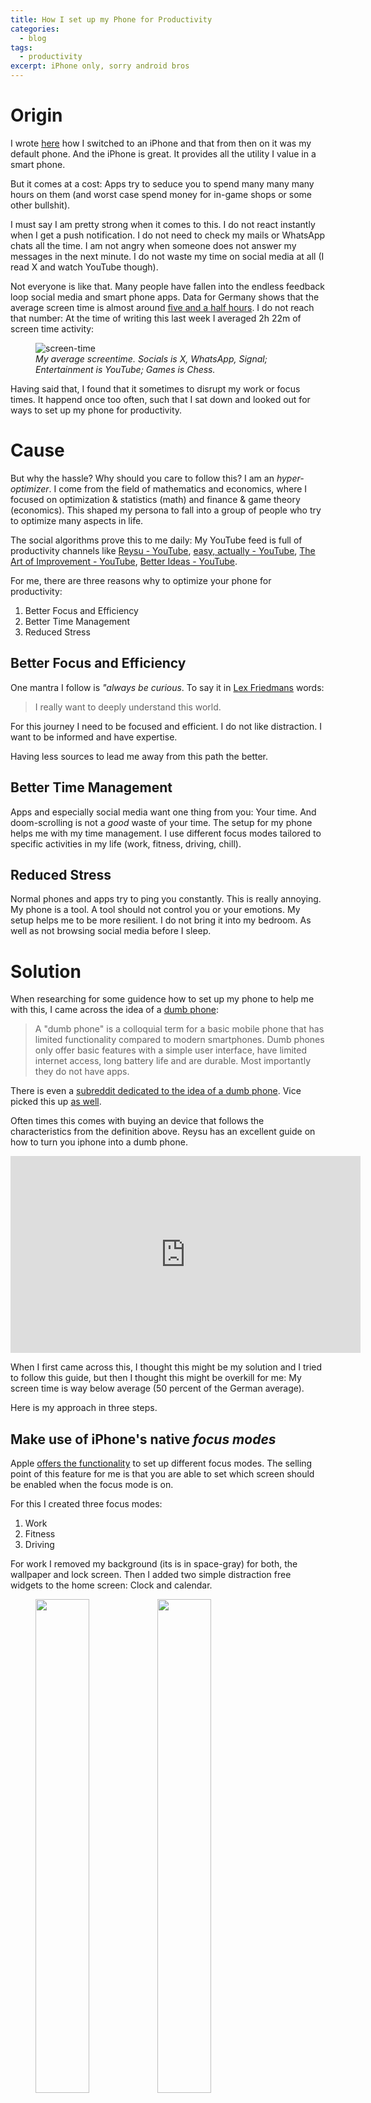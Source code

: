 ```yaml
---
title: How I set up my Phone for Productivity
categories:
  - blog
tags:
  - productivity
excerpt: iPhone only, sorry android bros
---
```


# Origin

I wrote [here][wishlist] how I switched to an iPhone and that from then on it was my default phone. And the iPhone is great. It  provides all the utility I value in a smart phone.

But it comes at a cost: Apps try to seduce you to spend many many many hours on them (and worst case spend money for in-game shops or some other bullshit).

I must say I am pretty strong when it comes to this. I do not react instantly when I get a push notification. I do not need to check my mails or WhatsApp chats all the time. I am not angry when someone does not answer my messages in the next minute. I do not waste my time on social media at all (I read X and watch YouTube though).

Not everyone is like that. Many people have fallen into the endless feedback loop social media and smart phone apps. Data for Germany shows that the average screen time is almost around [five and a half hours][screentime-germany]. I do not reach that number: At the time of writing this last week I averaged 2h 22m of screen time activity:

<figure>
  <img src="/assets/images/2024-07-31-screentime.jpeg" alt="screen-time">
  <figcaption><i>My average screentime. Socials is X, WhatsApp, Signal; Entertainment is YouTube; Games is Chess.</i></figcaption>
</figure>

Having said that, I found that it sometimes to disrupt my work or focus times. It happend once too often, such that I sat down and looked out for ways to set up my phone for productivity.

# Cause
But why the hassle? Why should you care to follow this? I am an *hyper-optimizer*. I come from the field of mathematics and economics, where I focused on optimization & statistics (math) and finance & game theory (economics). This shaped my persona to fall into a group of people who try to optimize many aspects in life.

The social algorithms prove this to me daily: My YouTube feed is full of productivity channels like [Reysu - YouTube][reysu-yt], [easy, actually - YouTube][easy-actually-yt], [The Art of Improvement - YouTube][artofimprovement-yt], [Better Ideas - YouTube][betterideas-yt].

For me, there are three reasons why to optimize your phone for productivity:

1. Better Focus and Efficiency
2. Better Time Management
3. Reduced Stress

## Better Focus and Efficiency
One mantra I follow is *"always be curious*. To say it in [Lex Friedmans][lex-friedman] words:

> I really want to deeply understand this world.

For this journey I need to be focused and efficient.
I do not like distraction.
I want to be informed and have expertise.

Having less sources to lead me away from this path the better.

## Better Time Management
Apps and especially social media want one thing from you: Your time.
And doom-scrolling is not a *good* waste of your time.
The setup for my phone helps me with my time management.
I use different focus modes tailored to specific activities in my life (work, fitness, driving, chill).

## Reduced Stress
Normal phones and apps try to ping you constantly.
This is really annoying. My phone is a tool.
A tool should not control you or your emotions.
My setup helps me to be more resilient.
I do not bring it into my bedroom.
As well as not browsing social media before I sleep.

# Solution
When researching for some guidence how to set up my phone to help me with this, I came across the idea of a [dumb phone][dumb-phone]:

>A "dumb phone" is a colloquial term for a basic mobile phone that has limited functionality compared to modern smartphones.
>Dumb phones only offer basic features with a simple user interface, have limited internet access, long battery life and are durable.
>Most importantly they do not have apps.

There is even a [subreddit dedicated to the idea of a dumb phone][dumb-phone-reddit]. Vice picked this up [as well][dumb-phone-vice].

Often times this comes with buying an device that follows the characteristics from the definition above. Reysu has an excellent guide on how to turn you iphone into a dumb phone.


<iframe width="560" height="315" src="https://www.youtube.com/embed/7jVb1lLniEw?si=eUgBw71JVVAF-tL1" title="YouTube video player" frameborder="0" allow="accelerometer; autoplay; clipboard-write; encrypted-media; gyroscope; picture-in-picture; web-share" referrerpolicy="strict-origin-when-cross-origin" allowfullscreen></iframe>


When I first came across this, I thought this might be my solution and I tried to follow this guide, but then I thought this might be overkill for me: My screen time is way below average (50 percent of the German average).

Here is my approach in three steps.

## Make use of iPhone's native *focus modes*
Apple [offers the functionality][apple-focus-mode-docs] to set up different focus modes.
The selling point of this feature for me is that you are able to set which screen should be enabled when the focus mode is on.


For this I created three focus modes:
1. Work
2. Fitness
3. Driving

For work I removed my background (its is in space-gray) for both, the wallpaper and lock screen. Then I added two simple distraction free widgets to the home screen: Clock and calendar.

<figure>
  <img src="/assets/images/work-focus-lockscreen.PNG" width="45%" />
  <img src="/assets/images/work-focus-background.PNG" width="45%" />
  <figcaption><i>My work focus lock screen and background.</i></figcaption>
</figure>

Also note, that in the work focus mode I removed all other screens. It is just a single screen. This means even if I need to unlock my phone there is some kind of *friction* involved if I wanted to check out some social media.

*Note: There are apps, which allow you to block apps during a set time. But again, this seemed overkill to me.*

I removed the psychological effect of all vibrant colors by setting up a simple automation to enable gray scale when focus mode work is turned on. The workflow app to do this on an iPhone is called [shortcuts][apple-shortcuts-docs].

I start working almost every day at 0730 in the morning. You are able to set an auto-start to each focus mode. Thus I set up my phone to turn work on work at 0730 and turn it off at 1700.

Another automated focus mode is sleep. There is a template version of this that should be safe to use. I set it up to turn on at 2230. Important option is to enable blue-light filtering during sleep mode.
Also do not allow calls or notifications (you can add exceptions like your parents or spouse).

My fitness focus mode also blocks all calls and messages (except emergency contacts). I set up a single screen with my fitness widgets and trackers. Currently I do follow [Stronglifts 5x5 training routine][stronglifts]. They have a nice app and widget to go along with it.

The last focus is driving, which again is a single screen setup with the maps widget and Apple podcasts app.

## Use simple Alarm
For me my phone always served as my alarm clock in the morning. But this meant bringing my phone with me to bed. This is bad. I do not want to do this. Again, doing this would remove the *friction* of using my phone before I sleep (which is also very bad for you night sleep).

I tried to replace my phone with an old alarm clock I had since my childhood days (it was from Peanuts). I was way too loud and broke after some use (it was too old). I then upgraded to a (highly recommended) wake-up light from Philipps.


<figure>
  <img src="/assets/images/snoopy-clock.jpg" width="45%" />
  <img src="/assets/images/philipps-clock.png" width="45%" />
  <figcaption><i>Alarm clocks. Both are fine. I use the right one.</i></figcaption>
</figure>

When I am traveling I do not take it with me. Also sometimes my wife wants to sleep longer than I do and sets up the alarm for her wake-up time (she is the admin of the wake-up light). Which brings me to my latest hack to get up in the morning: A watch. I currently use the [vivoactive][vivoactive-garmin] from Garmin. Overall completely happy with it and totally worth it. Again: Highly recommended.

## Kill Notifications
To stay focused and avoid distractions, it is best to get rid of almost all notifications.The easiest way is to [delete all social media][social-cooling]. To be fair other apps do send annoying notifications, too, but social media is the worst.

If you cannot live without Instagram, Facebook or LinkedIn I have a simple workflow how to achieve *notification freedom*:

1. I get a new push notification
2. Swipe left
3. Click on options
4. Turn off notification
5. ???
6. PROFIT

You can always go to your iPhone settings and re-enable the notifications you need. I have almost no notifications. Also important to mention that setting up a focus mode allows to set which apps are allowed to send notifications while turning them off with my algorithm above super-seeds this of course.

# Closing Thoughts
This is my current setup and my highest ranking tips how to set up my iPhone with productivity in mind. I do not claim that this is an perfect setup at all. I will still follow the field and channels (listed above) and believe things may change. For now I am happy that I *use my phone* and not vice versa.


[wishlist]: google.com
[screentime-germany]: https://www.comparitech.com/tv-streaming/screen-time-statistics/
[lex-friedman]: https://en.wikipedia.org/wiki/Lex_Fridman
[reysu-yt]: https://www.youtube.com/@reysu
[easy-actually-yt]: https://www.youtube.com/@easyactually
[artofimprovement-yt]: https://www.youtube.com/@TheArtofImprovement
[betterideas-yt]: https://www.youtube.com/@betterideas
[dumb-phone]: https://www.google.com/search?q=dumb+phone
[dumb-phone-reddit]: https://www.reddit.com/r/dumbphones/
[dumb-phone-vice]: https://www.vice.com/en/article/3akyyy/best-dumb-phones
[apple-focus-mode-docs]: https://support.apple.com/guide/iphone/turn-a-focus-on-or-off-iph5c3f5b77b/ios
[apple-shortcuts-docs]: https://support.apple.com/en-ca/guide/shortcuts/welcome/ios
[stronglifts]: https://stronglifts.com/stronglifts-5x5/
[vivoactive-garmin]: https://www.garmin.com/de-DE/p/1057989?gad_source=1&gclid=Cj0KCQjwwae1BhC_ARIsAK4Jfrz3pkcaEzhooLrQcgTtb-xxkxCORPT2k0c43wohxOeibAk73PqXFIQaAo0MEALw_wcB
[social-cooling]: https://www.socialcooling.de/

